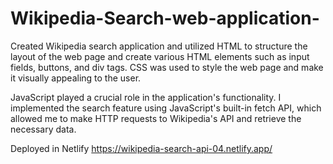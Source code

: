 # Wikipedia-Search-web-application-


Created Wikipedia search application and utilized HTML to structure the layout of the web page and create various HTML elements such as input fields, buttons, and div tags. CSS was used to style the web page and make it visually appealing to the user.

JavaScript played a crucial role in the application's functionality. I implemented the search feature using JavaScript's built-in fetch API, which allowed me to make HTTP requests to Wikipedia's API and retrieve the necessary data.

Deployed in Netlify https://wikipedia-search-api-04.netlify.app/
